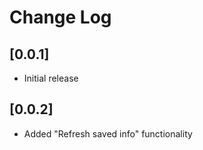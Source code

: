 # Change Log

## [0.0.1]

- Initial release

## [0.0.2]

- Added "Refresh saved info" functionality
